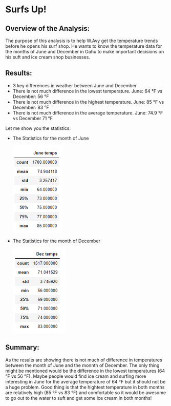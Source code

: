# Surfs Up!
## Overview of the Analysis:
The purpose of this analysis is to help W.Avy get the temperature trends before he opens his surf shop. 
He wants to know the temperature data for the months of June and December in Oahu to make important decisions on his suft and ice cream shop businesses.

## Results: 
* 3 key differences in weather between June and December 
 * There is not much difference in the lowest temperature. June: 64 °F  vs December: 56 °F
 * There is not much difference in the highest temperature. June: 85 °F vs December: 83 °F
 * There is not much difference in the average temperature. June: 74.9 °F vs December 71 °F

Let me show you the statistics: 

* The Statistics for the month of June
    
   ![june_stats](june_stats.png)

* The Statistics for the month of December
   
   ![dec_stats](dec_stats.png)

## Summary: 
As the results are showing there is not much of difference in temperatures between the month of June and the monnth of December.
The only thing might be mentioned would be the difference in the lowest temperatures (64 °F vs 56 °F). 
Maybe people would find ice cream and surfing more interesting in June for the average temperature of 64 °F but it should not be a huge problem.
Good thing is that the hightest temperature in both months are relatively high (85 °F vs 83 °F) and comfortable so it would be awesome to go out to
the water to suft and get some ice cream in both months! 

